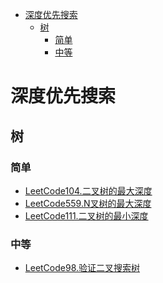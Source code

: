 <!-- TOC -->

- [深度优先搜索](#深度优先搜索)
  - [树](#树)
    - [简单](#简单)
    - [中等](#中等)

<!-- /TOC -->
# 深度优先搜索
## 树
### 简单
- [LeetCode104.二叉树的最大深度](https://leetcode-cn.com/problems/maximum-depth-of-binary-tree/)
- [LeetCode559.N叉树的最大深度](https://leetcode-cn.com/problems/maximum-depth-of-n-ary-tree/)
- [LeetCode111.二叉树的最小深度](https://leetcode-cn.com/problems/minimum-depth-of-binary-tree/)
### 中等
- [LeetCode98.验证二叉搜索树](https://leetcode-cn.com/problems/validate-binary-search-tree/)